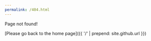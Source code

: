 ```yaml
---
permalink: /404.html
---
```


Page not found!

[Please go back to the home page]({{ '/' | prepend: site.github.url }})